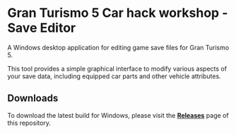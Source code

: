 ﻿# Gran Turismo 5 Car hack workshop - Save Editor

A Windows desktop application for editing game save files for Gran Turismo 5.

This tool provides a simple graphical interface to modify various aspects of your save data, including equipped car parts and other vehicle attributes.

## Downloads

To download the latest build for Windows, please visit the **[Releases](https://github.com/HeylonNHP/GT5-Car-hack-workshop/releases)** page of this repository.